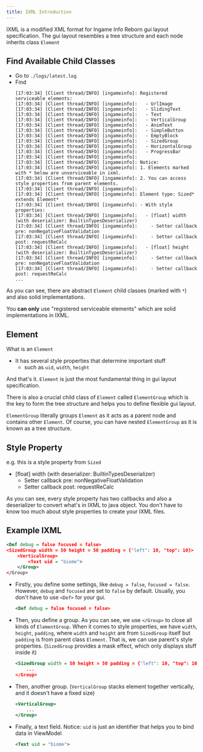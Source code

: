 ```yaml
---
title: IXML Introduction
---
```


IXML is a modified XML format for Ingame Info Reborn gui layout specification.
The gui layout resembles a tree structure and each node inherits class `Element`

## Find Available Child Classes
- Go to `./logs/latest.log`
- Find
  ```
  [17:03:34] [Client thread/INFO] [ingameinfo]: Registered serviceable elements: 
  [17:03:34] [Client thread/INFO] [ingameinfo]:   - UrlImage
  [17:03:34] [Client thread/INFO] [ingameinfo]:   - SlidingText
  [17:03:34] [Client thread/INFO] [ingameinfo]:   - Text
  [17:03:34] [Client thread/INFO] [ingameinfo]:   - VerticalGroup
  [17:03:34] [Client thread/INFO] [ingameinfo]:   - AnimText
  [17:03:34] [Client thread/INFO] [ingameinfo]:   - SimpleButton
  [17:03:34] [Client thread/INFO] [ingameinfo]:   - EmptyBlock
  [17:03:34] [Client thread/INFO] [ingameinfo]:   - SizedGroup
  [17:03:34] [Client thread/INFO] [ingameinfo]:   - HorizontalGroup
  [17:03:34] [Client thread/INFO] [ingameinfo]:   - ProgressBar
  [17:03:34] [Client thread/INFO] [ingameinfo]:
  [17:03:34] [Client thread/INFO] [ingameinfo]: Notice:
  [17:03:34] [Client thread/INFO] [ingameinfo]: 1. Elements marked with * below are unserviceable in ixml.
  [17:03:34] [Client thread/INFO] [ingameinfo]: 2. You can access style properties from parent elements.
  [17:03:34] [Client thread/INFO] [ingameinfo]:
  [17:03:34] [Client thread/INFO] [ingameinfo]: Element type: Sized* extends Element*
  [17:03:34] [Client thread/INFO] [ingameinfo]: - With style properties:
  [17:03:34] [Client thread/INFO] [ingameinfo]:   - [float] width (with deserializer: BuiltinTypesDeserializer)
  [17:03:34] [Client thread/INFO] [ingameinfo]:     - Setter callback pre: nonNegativeFloatValidation
  [17:03:34] [Client thread/INFO] [ingameinfo]:     - Setter callback post: requestReCalc
  [17:03:34] [Client thread/INFO] [ingameinfo]:   - [float] height (with deserializer: BuiltinTypesDeserializer)
  [17:03:34] [Client thread/INFO] [ingameinfo]:     - Setter callback pre: nonNegativeFloatValidation
  [17:03:34] [Client thread/INFO] [ingameinfo]:     - Setter callback post: requestReCalc
  ...
  ```

As you can see, there are abstract `Element` child classes (marked with `*`) and also solid implementations.

You **can only** use "registered serviceable elements" which are solid implementations in IXML.

## Element
What is an `Element`
- It has several style properties that determine important stuff
  - such as `uid`, `width`, `height`

And that's it. `Element` is just the most fundamental thing in gui layout specification.

There is also a crucial child class of `Element` called `ElementGroup`
which is the key to form the tree structure and helps you to define flexible gui layout.

`ElementGroup` literally groups `Element` as it acts as a parent node and contains other `Element`.
Of course, you can have nested `ElementGroup` as it is known as a tree structure.

## Style Property
e.g. this is a style property from `Sized`
- [float] width (with deserializer: BuiltinTypesDeserializer)
  - Setter callback pre: nonNegativeFloatValidation
  - Setter callback post: requestReCalc

As you can see, every style property has two callbacks and also a deserializer to convert what's in IXML to java object.
You don't have to know too much about style properties to create your IXML files.

## Example IXML
```xml
<Def debug = false focused = false>
<SizedGroup width = 50 height = 50 padding = {"left": 10, "top": 10}>
    <VerticalGroup>
        <Text uid = "biome">
    </Group>
</Group>
```

- Firstly, you define some settings, like `debug = false`, `focused = false`. However, `debug` and `focused` are set to `false` by default. Usually, you don't have to use `<Def>` for your gui.
  ```xml
  <Def debug = false focused = false>
  ```

- Then, you define a group. As you can see, we use `</Group>` to close all kinds of `ElementGroup`. When it comes to style properties, we have `width`, `height`, `padding`, where `width` and `height` are from `SizedGroup` itself but `padding` is from parent class `Element`. That is, we can use parent's style properties.
  (`SizedGroup` provides a mask effect, which only displays stuff inside it)
  ```xml
  <SizedGroup width = 50 height = 50 padding = {"left": 10, "top": 10}>
      ...
  </Group>
  ```

- Then, another group. (`VerticalGroup` stacks element together vertically, and it doesn't have a fixed size)
  ```xml
  <VerticalGroup>
      ...
  </Group>
  ```

- Finally, a text field. Notice: `uid` is just an identifier that helps you to bind data in ViewModel
  ```xml
  <Text uid = "biome">
  ```
